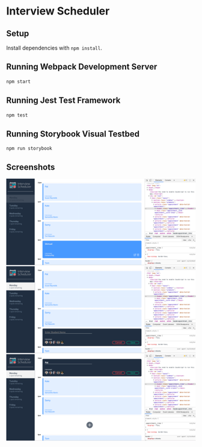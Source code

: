 # Interview Scheduler

## Setup

Install dependencies with `npm install`.

## Running Webpack Development Server

```sh
npm start
```

## Running Jest Test Framework

```sh
npm test
```

## Running Storybook Visual Testbed

```sh
npm run storybook
```
## Screenshots

!["Interview Scheduler"](https://github.com/samirparab2019/scheduler/blob/master/docs/Screen%20Shot%202019-12-04%20at%201.00.22%20PM.png)
!["Book Appointment"](https://github.com/samirparab2019/scheduler/blob/master/docs/Screen%20Shot%202019-12-04%20at%201.00.08%20PM.png)
!["Edit Appointment"](https://github.com/samirparab2019/scheduler/blob/master/docs/Screen%20Shot%202019-12-04%20at%2012.59.56%20PM.png)
